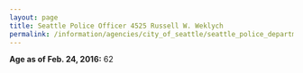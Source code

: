 ```yaml
---
layout: page
title: Seattle Police Officer 4525 Russell W. Weklych
permalink: /information/agencies/city_of_seattle/seattle_police_department/copbook/4525/
---
```


**Age as of Feb. 24, 2016:** 62
